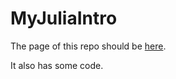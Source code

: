 # MyJuliaIntro

The page of this repo should be [here](https://dmetivie.github.io/MyJuliaIntro.jl/).

It also has some code. 